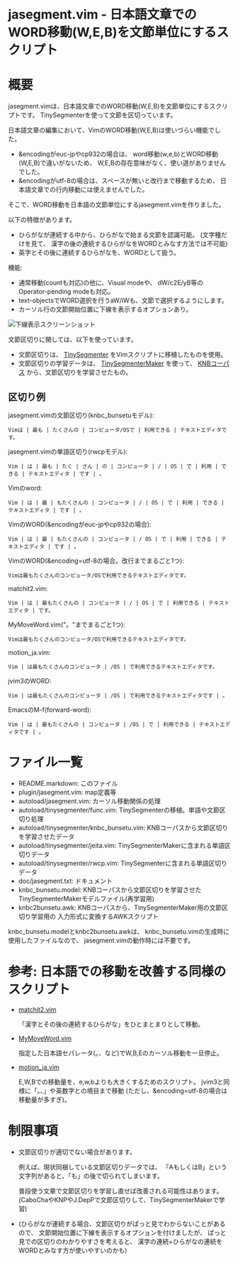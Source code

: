 jasegment.vim - 日本語文章でのWORD移動(W,E,B)を文節単位にするスクリプト
=======================================================================

概要
====

jasegment.vimは、日本語文章でのWORD移動(W,E,B)を文節単位にするスクリプトです。
TinySegmenterを使って文節を区切っています。

日本語文章の編集において、VimのWORD移動(W,E,B)は使いづらい機能でした。

* &encodingがeuc-jpやcp932の場合は、
  word移動(w,e,b)とWORD移動(W,E,B)で違いがないため、
  W,E,Bの存在意味がなく、使い道がありませんでした。
* &encodingがutf-8の場合は、スペースが無いと改行まで移動するため、
  日本語文章での行内移動には使えませんでした。

そこで、WORD移動を日本語の文節単位にするjasegment.vimを作りました。

以下の特徴があります。
* ひらがなが連続する中から、ひらがなで始まる文節を認識可能。
  (文字種だけを見て、
  漢字の後の連続するひらがなをWORDとみなす方法では不可能)
* 英字とその後に連続するひらがなを、WORDとして扱う。

機能:
* 通常移動(countも対応)の他に、Visual modeや、
  dW/c2E/yB等のOperator-pending modeも対応。
* text-objectsでWORD選択を行うaW/iWも、文節で選択するようにします。
* カーソル行の文節開始位置に下線を表示するオプションあり。

![下線表示スクリーンショット](http://deton.github.com/jasegment.vim/jasegment.png)

文節区切りに関しては、以下を使っています。
* 文節区切りは、
  [TinySegmenter](http://chasen.org/~taku/software/TinySegmenter/)
  をVimスクリプトに移植したものを使用。
* 文節区切りの学習データは、
  [TinySegmenterMaker](http://shogo82148.github.com/blog/2012/11/23/tinysegmentermaker/)
  を使って、
  [KNBコーパス](http://nlp.ist.i.kyoto-u.ac.jp/kuntt/#ga739fe2)
  から、文節区切りを学習させたもの。

区切り例
--------

jasegment.vimの文節区切り(knbc_bunsetuモデル):

    Vimは | 最も | たくさんの | コンピュータ/OSで | 利用できる | テキストエディタです。

jasegment.vimの単語区切り(rwcpモデル):

    Vim | は | 最も | たく | さん | の | コンピュータ | / | OS | で | 利用 | できる | テキストエディタ | です | 。

Vimのword:

    Vim | は | 最 | もたくさんの | コンピュータ | / | OS | で | 利用 | できる | テキストエディタ | です | 。

VimのWORD(&encodingがeuc-jpやcp932の場合):

    Vim | は | 最 | もたくさんの | コンピュータ | / OS | で | 利用 | できる | テキストエディタ | です | 。

VimのWORD(&encoding=utf-8の場合。改行までまるごと1つ):

    Vimは最もたくさんのコンピュータ/OSで利用できるテキストエディタです。

matchit2.vim:

    Vim | は | 最もたくさんの | コンピュータ | / | OS | で | 利用できる | テキストエディタ | です。

MyMoveWord.vim("。"までまるごと1つ):

    Vimは最もたくさんのコンピュータ/OSで利用できるテキストエディタです。

motion_ja.vim:

    Vim | は最もたくさんのコンピュータ | /OS | で利用できるテキストエディタです。

jvim3のWORD:

    Vim | は最もたくさんのコンピュータ | /OS | で利用できるテキストエディタです | 。

EmacsのM-f(forward-word):

    Vim | は | 最もたくさんの | コンピュータ | /OS | で | 利用できる | テキストエディタです | 。

ファイル一覧
============

* README.markdown: このファイル
* plugin/jasegment.vim: map定義等
* autoload/jasegment.vim: カーソル移動関係の処理
* autoload/tinysegmenter/func.vim: TinySegmenterの移植。単語や文節区切り処理
* autoload/tinysegmenter/knbc_bunsetu.vim:
  KNBコーパスから文節区切りを学習させたデータ
* autoload/tinysegmenter/jeita.vim: 
  TinySegmenterMakerに含まれる単語区切りデータ
* autoload/tinysegmenter/rwcp.vim:
  TinySegmenterに含まれる単語区切りデータ
* doc/jasegment.txt: ドキュメント
* knbc_bunsetu.model: KNBコーパスから文節区切りを学習させた
  TinySegmenterMakerモデルファイル(再学習用)
* knbc2bunsetu.awk: KNBコーパスから、TinySegmenterMaker用の文節区切り学習用の
  入力形式に変換するAWKスクリプト

knbc_bunsetu.modelとknbc2bunsetu.awkは、
knbc_bunsetu.vimの生成時に使用したファイルなので、
jasegment.vimの動作時には不要です。

参考: 日本語での移動を改善する同様のスクリプト
==============================================

* [matchit2.vim](http://www.fenix.ne.jp/~G-HAL/soft/nosettle/#vim)

    「漢字とその後の連続するひらがな」をひとまとまりとして移動。

* [MyMoveWord.vim](https://sites.google.com/site/fudist/Home/mylib#TOC-w-b-W-E-B-)

    指定した日本語セパレータ(。、など)でW,B,Eのカーソル移動を一旦停止。

* [motion_ja.vim](https://github.com/deton/motion_ja.vim)

    E,W,Bでの移動量を、e,w,bよりも大きくするためのスクリプト。
    jvim3と同様に「。、」や英数字との境目まで移動
    (ただし、&encoding=utf-8の場合は移動量が多すぎ)。

制限事項
========

* 文節区切りが適切でない場合があります。

    例えば、現状同梱している文節区切りデータでは、
    「AもしくはB」という文字列があると、「も」の後で切られてしまいます。

    普段使う文章で文節区切りを学習し直せば改善される可能性はあります。
    (CaboChaやKNPやJ.DepPで文節区切りして、TinySegmenterMakerで学習)

* (ひらがなが連続する場合、文節区切りがぱっと見でわからないことがあるので、
  文節開始位置に下線を表示するオプションを付けましたが、
  ぱっと見での区切りのわかりやすさを考えると、
  漢字の連続+ひらがなの連続をWORDとみなす方が使いやすいのかも)
